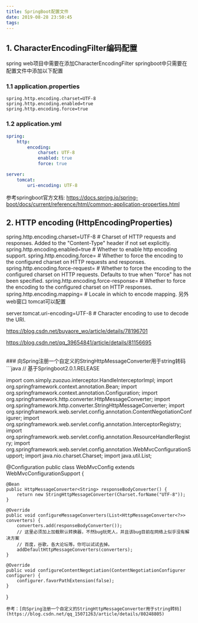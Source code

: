 ```yaml
---
title: SpringBoot配置文件
date: 2019-08-28 23:50:45
tags:
---
```

## 1. CharacterEncodingFilter编码配置

spring web项目中需要在添加CharacterEncodingFilter
springboot中只需要在配置文件中添加以下配置
### 1.1 application.properties
```
spring.http.encoding.charset=UTF-8
spring.http.encoding.enabled=true 
spring.http.encoding.force=true 
```


### 1.2 application.yml
```yml
spring:
    http:
        encoding:
            charset: UTF-8
            enabled: true
            force: true

server:
    tomcat:
        uri-encoding: UTF-8
```

参考springboot官方文档:
https://docs.spring.io/spring-boot/docs/current/reference/html/common-application-properties.html



## 2. HTTP encoding (HttpEncodingProperties)
spring.http.encoding.charset=UTF-8 # Charset of HTTP requests and responses. Added to the "Content-Type" header if not set explicitly.
spring.http.encoding.enabled=true # Whether to enable http encoding support.
spring.http.encoding.force= # Whether to force the encoding to the configured charset on HTTP requests and responses.
spring.http.encoding.force-request= # Whether to force the encoding to the configured charset on HTTP requests. Defaults to true when "force" has not been specified.
spring.http.encoding.force-response= # Whether to force the encoding to the configured charset on HTTP responses.
spring.http.encoding.mapping= # Locale in which to encode mapping.
另外web窗口 tomcat可以配置

server.tomcat.uri-encoding=UTF-8 # Character encoding to use to decode the URI.

https://blog.csdn.net/buyaore_wo/article/details/78196701

https://blog.csdn.net/qq_39654841/article/details/81156695


<br>
### 向Spring注册一个自定义的StringHttpMessageConverter用于string转码
```java
// 基于Springboot2.0.1.RELEASE

import com.simply.zuozuo.interceptor.HandleInterceptorImpl;
import org.springframework.context.annotation.Bean;
import org.springframework.context.annotation.Configuration;
import org.springframework.http.converter.HttpMessageConverter;
import org.springframework.http.converter.StringHttpMessageConverter;
import org.springframework.web.servlet.config.annotation.ContentNegotiationConfigurer;
import org.springframework.web.servlet.config.annotation.InterceptorRegistry;
import org.springframework.web.servlet.config.annotation.ResourceHandlerRegistry;
import org.springframework.web.servlet.config.annotation.WebMvcConfigurationSupport;
import java.nio.charset.Charset;
import java.util.List;

@Configuration
public class WebMvcConfig extends WebMvcConfigurationSupport {

    @Bean
    public HttpMessageConverter<String> responseBodyConverter() {
        return new StringHttpMessageConverter(Charset.forName("UTF-8"));
    }

    @Override
    public void configureMessageConverters(List<HttpMessageConverter<?>> converters) {
        converters.add(responseBodyConverter());
        // 这里必须加上加载默认转换器，不然bug玩死人，并且该bug目前在网络上似乎没有解决方案
        // 百度，谷歌，各大论坛等。你可以试试去掉。
        addDefaultHttpMessageConverters(converters);
    }

    @Override
    public void configureContentNegotiation(ContentNegotiationConfigurer configurer) {
        configurer.favorPathExtension(false);
    }

}
```
参考：[向Spring注册一个自定义的StringHttpMessageConverter用于string转码](https://blog.csdn.net/qq_15071263/article/details/80248805)